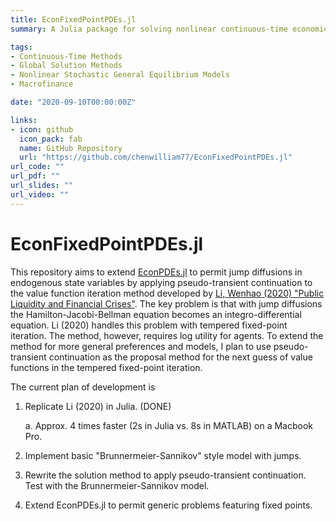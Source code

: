 ```yaml
---
title: EconFixedPointPDEs.jl
summary: A Julia package for solving nonlinear continuous-time economic models with endogenous jump diffusions.

tags:
- Continuous-Time Methods
- Global Solution Methods
- Nonlinear Stochastic General Equilibrium Models
- Macrofinance

date: "2020-09-10T00:00:00Z"

links:
- icon: github
  icon_pack: fab
  name: GitHub Repository
  url: "https://github.com/chenwilliam77/EconFixedPointPDEs.jl"
url_code: ""
url_pdf: ""
url_slides: ""
url_video: ""
---
```


# EconFixedPointPDEs.jl
This repository aims to extend [EconPDEs.jl](https://github.com/matthieugomez/EconPDEs.jl) to permit jump diffusions
in endogenous state variables by applying pseudo-transient continuation to the value function iteration method
developed by [Li, Wenhao (2020)
"Public Liquidity and Financial Crises"](https://papers.ssrn.com/sol3/papers.cfm?abstract_id=3175101).
The key problem is that with jump diffusions the Hamilton-Jacobi-Bellman equation becomes an integro-differential equation.
Li (2020) handles this problem with tempered fixed-point iteration.
The method, however, requires log utility for agents. To extend the method for more general preferences and models,
I plan to use pseudo-transient continuation as the proposal method for the next guess of value functions in the
tempered fixed-point iteration.


The current plan of development is

1. Replicate Li (2020) in Julia. (DONE)

    a. Approx. 4 times faster (2s in Julia vs. 8s in MATLAB) on a Macbook Pro.

2. Implement basic "Brunnermeier-Sannikov" style model with jumps.

3. Rewrite the solution method to apply pseudo-transient continuation. Test with the Brunnermeier-Sannikov model.

4. Extend EconPDEs.jl to permit generic problems featuring fixed points.
